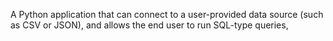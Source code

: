A Python application that can connect to a user-provided data source (such as CSV or JSON), and allows the end user to run SQL-type queries,
